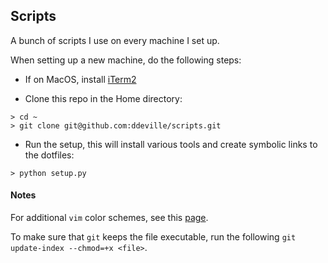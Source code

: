 ## Scripts

A bunch of scripts I use on every machine I set up.

When setting up a new machine, do the following steps:

* If on MacOS, install [iTerm2](https://www.iterm2.com/downloads.html)

* Clone this repo in the Home directory:
```
> cd ~
> git clone git@github.com:ddeville/scripts.git
```

* Run the setup, this will install various tools and create symbolic links to the dotfiles:
```
> python setup.py
```

#### Notes

For additional `vim` color schemes, see this [page](http://vimcolorschemetest.googlecode.com/svn/html/index-c.html).

To make sure that `git` keeps the file executable, run the following `git update-index --chmod=+x <file>`.
